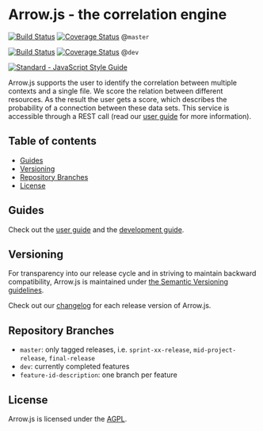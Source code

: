 # Arrow.js - the correlation engine

[![Build Status](https://travis-ci.org/amos-ws16/amos-ws16-arrowjs.svg?branch=master)](https://travis-ci.org/amos-ws16/amos-ws16-arrowjs?branch=master) [![Coverage Status](https://coveralls.io/repos/github/amos-ws16/amos-ws16-arrowjs/badge.svg?branch=master)](https://coveralls.io/github/amos-ws16/amos-ws16-arrowjs?branch=master)
@`master`

[![Build Status](https://travis-ci.org/amos-ws16/amos-ws16-arrowjs.svg?branch=dev)](https://travis-ci.org/amos-ws16/amos-ws16-arrowjs?branch=dev) [![Coverage Status](https://coveralls.io/repos/github/amos-ws16/amos-ws16-arrowjs/badge.svg?branch=dev)](https://coveralls.io/github/amos-ws16/amos-ws16-arrowjs?branch=dev)
@`dev`

[![Standard - JavaScript Style Guide](https://cdn.rawgit.com/feross/standard/master/badge.svg)](https://github.com/feross/standard)

Arrow.js supports the user to identify the correlation between multiple contexts and a single file. We score the relation between different resources. As the result the user gets a score, which describes the probability of a connection between these data sets. This service is accessible through a REST call (read our [user guide](docs/user-guide.md) for more information).

## Table of contents

- [Guides](#guides)
- [Versioning](#versioning)
- [Repository Branches](#repository-branches)
- [License](#license)

## Guides
Check out the [user guide](docs/user-guide.md) and the [development guide](docs/development-guide.md).

## Versioning

For transparency into our release cycle and in striving to maintain backward compatibility, Arrow.js is maintained under [the Semantic Versioning guidelines](http://semver.org/).

Check out our [changelog](/CHANGELOG.md) for each release version of Arrow.js.

## Repository Branches
  + `master`: only tagged releases, i.e. `sprint-xx-release`,
    `mid-project-release`, `final-release`
  + `dev`: currently completed features
  + `feature-id-description`: one branch per feature

## License

Arrow.js is licensed under the [AGPL](LICENSE.md).
